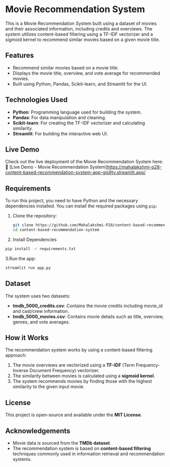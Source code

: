 # Movie Recommendation System

This is a Movie Recommendation System built using a dataset of movies and their associated information, including credits and overviews. The system utilizes content-based filtering using a TF-IDF vectorizer and a sigmoid kernel to recommend similar movies based on a given movie title.

## Features
- Recommend similar movies based on a movie title.
- Displays the movie title, overview, and vote average for recommended movies.
- Built using Python, Pandas, Scikit-learn, and Streamlit for the UI.

## Technologies Used
- **Python**: Programming language used for building the system.
- **Pandas**: For data manipulation and cleaning.
- **Scikit-learn**: For creating the TF-IDF vectorizer and calculating similarity.
- **Streamlit**: For building the interactive web UI.

## Live Demo
Check out the live deployment of the Movie Recommendation System here:  
🔗 [Live Demo - Movie Recommendation System]https://mahalakshmi-p28-content-based-recommendation-system-app-gis9tv.streamlit.app/

## Requirements

To run this project, you need to have Python and the necessary dependencies installed. You can install the required packages using `pip`:

1. Clone the repository:

   ```bash
   git clone https://github.com/Mahalakshmi-P28/content-based-recommendation-system
   cd content-based-recommendation-system
   ```
2. Install Dependencies
  ```bash
  pip install -r requirements.txt
  ```
3.Run the app:
  ```bash
  streamlit run app.py
  ```

## Dataset
The system uses two datasets:

- **tmdb_5000_credits.csv**: Contains the movie credits including movie_id and cast/crew information.
- **tmdb_5000_movies.csv**: Contains movie details such as title, overview, genres, and vote averages.

## How it Works
The recommendation system works by using a content-based filtering approach:

1. The movie overviews are vectorized using a **TF-IDF** (Term Frequency-Inverse Document Frequency) vectorizer.
2. The similarity between movies is calculated using a **sigmoid kernel**.
3. The system recommends movies by finding those with the highest similarity to the given input movie.

## License
This project is open-source and available under the **MIT License**.

## Acknowledgements
- Movie data is sourced from the **TMDb dataset**.
- The recommendation system is based on **content-based filtering** techniques commonly used in information retrieval and recommendation systems.

